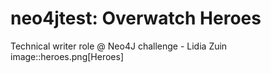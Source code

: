 # neo4jtest: Overwatch Heroes
Technical writer role @ Neo4J challenge - Lidia Zuin
image::heroes.png[Heroes]
